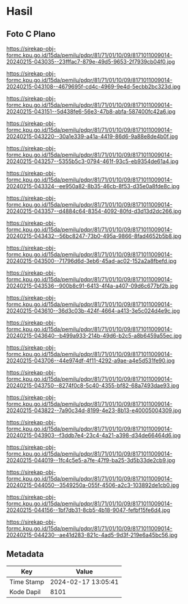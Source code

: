 # Hasil

## Foto C Plano

https://sirekap-obj-formc.kpu.go.id/15da/pemilu/pdpr/81/71/01/10/09/8171011009014-20240215-043035--23fffac7-879e-49d5-9653-2f7939cb04f0.jpg

https://sirekap-obj-formc.kpu.go.id/15da/pemilu/pdpr/81/71/01/10/09/8171011009014-20240215-043108--4679695f-cd4c-4969-9e4d-5ecbb2bc323d.jpg

https://sirekap-obj-formc.kpu.go.id/15da/pemilu/pdpr/81/71/01/10/09/8171011009014-20240215-043151--5d438fe6-56e3-47b8-abfa-587400fc42a6.jpg

https://sirekap-obj-formc.kpu.go.id/15da/pemilu/pdpr/81/71/01/10/09/8171011009014-20240215-043220--30a1e339-a41a-4419-86d6-9a88e8de4b0f.jpg

https://sirekap-obj-formc.kpu.go.id/15da/pemilu/pdpr/81/71/01/10/09/8171011009014-20240215-043257--5355b5c3-0794-461f-93c5-eb9354de61a4.jpg

https://sirekap-obj-formc.kpu.go.id/15da/pemilu/pdpr/81/71/01/10/09/8171011009014-20240215-043324--ee950a82-8b35-46cb-8f53-d35e0a8fde8c.jpg

https://sirekap-obj-formc.kpu.go.id/15da/pemilu/pdpr/81/71/01/10/09/8171011009014-20240215-043357--d4884c64-8354-4092-80fd-d3d13d2dc266.jpg

https://sirekap-obj-formc.kpu.go.id/15da/pemilu/pdpr/81/71/01/10/09/8171011009014-20240215-043432--56bc8247-73b0-495a-9866-8fad4652b5b8.jpg

https://sirekap-obj-formc.kpu.go.id/15da/pemilu/pdpr/81/71/01/10/09/8171011009014-20240215-043500--71796d6d-3eb6-45ad-ac02-152a2a8fbefd.jpg

https://sirekap-obj-formc.kpu.go.id/15da/pemilu/pdpr/81/71/01/10/09/8171011009014-20240215-043536--900b8c91-6413-4f4a-a407-09d6c677bf2b.jpg

https://sirekap-obj-formc.kpu.go.id/15da/pemilu/pdpr/81/71/01/10/09/8171011009014-20240215-043610--36d3c03b-424f-4664-a413-3e5c024d4e9c.jpg

https://sirekap-obj-formc.kpu.go.id/15da/pemilu/pdpr/81/71/01/10/09/8171011009014-20240215-043640--b499a933-214b-49d6-b2c5-a8b6459a55ec.jpg

https://sirekap-obj-formc.kpu.go.id/15da/pemilu/pdpr/81/71/01/10/09/8171011009014-20240215-043706--44e974df-4f11-4292-a9ae-a4e5d531fe90.jpg

https://sirekap-obj-formc.kpu.go.id/15da/pemilu/pdpr/81/71/01/10/09/8171011009014-20240215-043750--8274f0c8-5c40-4355-bf82-68a7493dae93.jpg

https://sirekap-obj-formc.kpu.go.id/15da/pemilu/pdpr/81/71/01/10/09/8171011009014-20240215-043822--7a90c34d-8199-4e23-8b13-e40005004309.jpg

https://sirekap-obj-formc.kpu.go.id/15da/pemilu/pdpr/81/71/01/10/09/8171011009014-20240215-043903--f3ddb7e4-23c4-4a21-a398-d34de66464d6.jpg

https://sirekap-obj-formc.kpu.go.id/15da/pemilu/pdpr/81/71/01/10/09/8171011009014-20240215-044019--1fc4c5e5-a7fe-47f9-ba25-3d5b33de2cb9.jpg

https://sirekap-obj-formc.kpu.go.id/15da/pemilu/pdpr/81/71/01/10/09/8171011009014-20240215-044050--3549250a-055f-4506-a2c3-103892de1cb0.jpg

https://sirekap-obj-formc.kpu.go.id/15da/pemilu/pdpr/81/71/01/10/09/8171011009014-20240215-044156--1bf7db31-8cb5-4b18-9047-fefbf15fe6d4.jpg

https://sirekap-obj-formc.kpu.go.id/15da/pemilu/pdpr/81/71/01/10/09/8171011009014-20240215-044230--ae41d283-821c-4ad5-9d3f-219e6a45bc56.jpg


## Metadata

| Key        | Value               |
| ---------- | ------------------- |
| Time Stamp | 2024-02-17 13:05:41 |
| Kode Dapil | 8101                |



